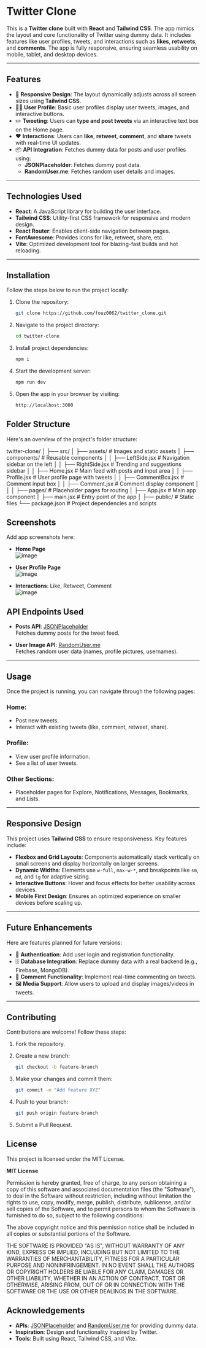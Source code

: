 # **Twitter Clone**

This is a **Twitter clone** built with **React** and **Tailwind CSS**. The app mimics the layout and core functionality of Twitter using dummy data. It includes features like user profiles, tweets, and interactions such as **likes**, **retweets**, and **comments**. The app is fully responsive, ensuring seamless usability on mobile, tablet, and desktop devices.

---

## **Features**

- 🚀 **Responsive Design**: The layout dynamically adjusts across all screen sizes using **Tailwind CSS**.
- 🧑‍💻 **User Profile**: Basic user profiles display user tweets, images, and interactive buttons.
- ✏️ **Tweeting**: Users can **type and post tweets** via an interactive text box on the Home page.
- ❤️ **Interactions**: Users can **like**, **retweet**, **comment**, and **share** tweets with real-time UI updates.
- 📦 **API Integration**: Fetches dummy data for posts and user profiles using:
   - **JSONPlaceholder**: Fetches dummy post data.
   - **RandomUser.me**: Fetches random user details and images.

---

## **Technologies Used**

- **React**: A JavaScript library for building the user interface.
- **Tailwind CSS**: Utility-first CSS framework for responsive and modern design.
- **React Router**: Enables client-side navigation between pages.
- **FontAwesome**: Provides icons for like, retweet, share, etc.
- **Vite**: Optimized development tool for blazing-fast builds and hot reloading.

---

## **Installation**

Follow the steps below to run the project locally:

1. Clone the repository:

   ```bash
   git clone https://github.com/fouz0062/twitter_clone.git
   
2. Navigate to the project directory:

   ```bash
   cd twitter-clone
3. Install project dependencies:

    ```bash
    npm i

4. Start the development server:

    ```bash
    npm run dev

5. Open the app in your browser by visiting:

    ```bash
    http://localhost:3000

## **Folder Structure**
Here's an overview of the project's folder structure:

twitter-clone/
│
├── src/
│   ├── assets/              # Images and static assets
│   ├── components/          # Reusable components
│   │   ├── LeftSide.jsx     # Navigation sidebar on the left
│   │   ├── RightSide.jsx    # Trending and suggestions sidebar
│   │   ├── Home.jsx         # Main feed with posts and input area
│   │   ├── Profile.jsx      # User profile page with tweets
│   │   ├── CommentBox.jsx   # Comment input box
│   │   ├── Comment.jsx      # Comment display component
│   │
│   ├── pages/               # Placeholder pages for routing
│   ├── App.jsx              # Main app component
│   ├── main.jsx             # Entry point of the app
│
├── public/                  # Static files
└── package.json             # Project dependencies and scripts

## **Screenshots**

Add app screenshots here:

- **Home Page**  
  ![image](https://github.com/user-attachments/assets/5cd831d0-4ae5-4eb5-aff5-84892c0898d4)


- **User Profile Page**  
  ![image](https://github.com/user-attachments/assets/906d5828-f66c-47b2-b01b-602e8398a129)


- **Interactions**: Like, Retweet, Comment  
 ![image](https://github.com/user-attachments/assets/44af1301-76c2-4d48-a93b-5a271bd92277)



## **API Endpoints Used**

- **Posts API**: [JSONPlaceholder](https://jsonplaceholder.typicode.com)  
  Fetches dummy posts for the tweet feed.

- **User Image API**: [RandomUser.me](https://randomuser.me)  
  Fetches random user data (names, profile pictures, usernames).

---

## **Usage**

Once the project is running, you can navigate through the following pages:

### **Home:**
- Post new tweets.
- Interact with existing tweets (like, comment, retweet, share).

### **Profile:**
- View user profile information.
- See a list of user tweets.

### **Other Sections:**
- Placeholder pages for Explore, Notifications, Messages, Bookmarks, and Lists.

---

## **Responsive Design**

This project uses **Tailwind CSS** to ensure responsiveness. Key features include:

- **Flexbox and Grid Layouts**: Components automatically stack vertically on small screens and display horizontally on larger screens.
- **Dynamic Widths**: Elements use `w-full`, `max-w-*`, and breakpoints like `sm`, `md`, and `lg` for adaptive sizing.
- **Interactive Buttons**: Hover and focus effects for better usability across devices.
- **Mobile First Design**: Ensures an optimized experience on smaller devices before scaling up.

---

## **Future Enhancements**

Here are features planned for future versions:

- 🔐 **Authentication**: Add user login and registration functionality.  
- 🗄️ **Database Integration**: Replace dummy data with a real backend (e.g., Firebase, MongoDB).  
- 💬 **Comment Functionality**: Implement real-time commenting on tweets.  
- 🖼️ **Media Support**: Allow users to upload and display images/videos in tweets.   

---

## **Contributing**

Contributions are welcome! Follow these steps:

1. Fork the repository.

2. Create a new branch:
   ```bash
   git checkout -b feature-branch

3. Make your changes and commit them:
   ```bash
   git commit -m "Add feature XYZ"

4. Push to your branch:
   ```bash
   git push origin feature-branch
   
5. Submit a Pull Request.


## **License**

This project is licensed under the MIT License. 

**MIT License**

Permission is hereby granted, free of charge, to any person obtaining a copy
of this software and associated documentation files (the "Software"), to deal
in the Software without restriction, including without limitation the rights
to use, copy, modify, merge, publish, distribute, sublicense, and/or sell
copies of the Software, and to permit persons to whom the Software is
furnished to do so, subject to the following conditions:

The above copyright notice and this permission notice shall be included in all
copies or substantial portions of the Software.

THE SOFTWARE IS PROVIDED "AS IS", WITHOUT WARRANTY OF ANY KIND, EXPRESS OR
IMPLIED, INCLUDING BUT NOT LIMITED TO THE WARRANTIES OF MERCHANTABILITY,
FITNESS FOR A PARTICULAR PURPOSE AND NONINFRINGEMENT. IN NO EVENT SHALL THE
AUTHORS OR COPYRIGHT HOLDERS BE LIABLE FOR ANY CLAIM, DAMAGES OR OTHER
LIABILITY, WHETHER IN AN ACTION OF CONTRACT, TORT OR OTHERWISE, ARISING FROM,
OUT OF OR IN CONNECTION WITH THE SOFTWARE OR THE USE OR OTHER DEALINGS IN THE
SOFTWARE.

## **Acknowledgements**

- **APIs**: [JSONPlaceholder](https://jsonplaceholder.typicode.com/) and [RandomUser.me](https://randomuser.me/) for providing dummy data.
- **Inspiration**: Design and functionality inspired by Twitter.
- **Tools**: Built using React, Tailwind CSS, and Vite.

